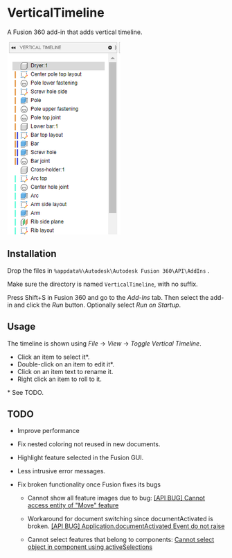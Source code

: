 # VerticalTimeline

A Fusion 360 add-in that adds vertical timeline.

![](screenshot.png)

## Installation
Drop the files in `%appdata%\Autodesk\Autodesk Fusion 360\API\AddIns` .

Make sure the directory is named `VerticalTimeline`, with no suffix.

Press Shift+S in Fusion 360 and go to the *Add-Ins* tab. Then select the add-in and click the *Run* button. Optionally select *Run on Startup*.

## Usage

The timeline is shown using *File* -> *View* -> *Toggle Vertical Timeline*.

* Click an item to select it*.
* Double-click on an item to edit it*.
* Click on an item text to rename it.
* Right click an item to roll to it.

 \* See TODO.

## TODO

* Improve performance

* Fix nested coloring not reused in new documents.

* Highlight feature selected in the Fusion GUI.

* Less intrusive error messages.

* Fix broken functionality once Fusion fixes its bugs

  * Cannot show all feature images due to bug: [[API BUG] Cannot access entity of "Move" feature](https://forums.autodesk.com/t5/fusion-360-api-and-scripts/api-bug-cannot-access-entity-of-quot-move-quot-feature/m-p/9651921)

  * Workaround for document switching since documentActivated is broken. [[API BUG] Application.documentActivated Event do not raise](https://forums.autodesk.com/t5/fusion-360-api-and-scripts/api-bug-application-documentactivated-event-do-not-raise/m-p/9020750)

  * Cannot select features that belong to components: [Cannot select object in component using activeSelections](https://forums.autodesk.com/t5/fusion-360-api-and-scripts/cannot-select-object-in-component-using-activeselections/m-p/9653216)

    

